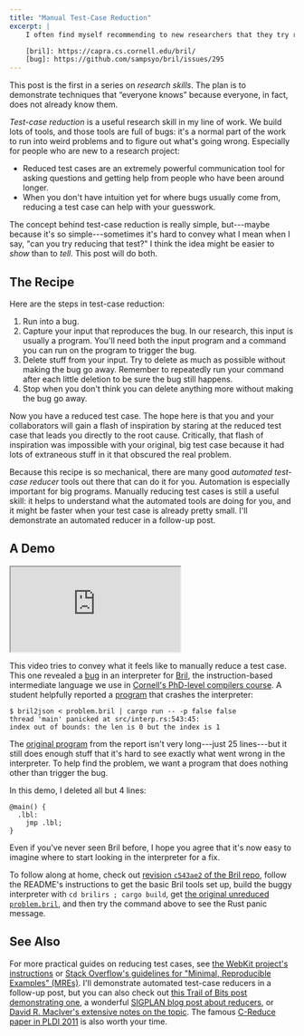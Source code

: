 ```yaml
---
title: "Manual Test-Case Reduction"
excerpt: |
    I often find myself recommending to new researchers that they try reducing a buggy test case to understand a problem better. To better explain what I mean by that, I recorded a little video of myself reducing a test for a [bug][] in a [Bril][] interpreter.

    [bril]: https://capra.cs.cornell.edu/bril/
    [bug]: https://github.com/sampsyo/bril/issues/295
---
```

<aside>
This post is the first in a series on <em>research skills</em>.
The plan is to demonstrate techniques that &ldquo;everyone knows&rdquo; because everyone, in fact, does not already know them.
</aside>

*Test-case reduction* is a useful research skill in my line of work.
We build lots of tools, and those tools are full of bugs: it's a normal part of the work to run into weird problems and to figure out what's going wrong.
Especially for people who are new to a research project:

* Reduced test cases are an extremely powerful communication tool for asking questions and getting help from people who have been around longer.
* When you don't have intuition yet for where bugs usually come from, reducing a test case can help with your guesswork.

The concept behind test-case reduction is really simple, but---maybe because it's so simple---sometimes it's hard to convey what I mean when I say, "can you try reducing that test?"
I think the idea might be easier to *show* than to *tell*.
This post will do both.

## The Recipe

Here are the steps in test-case reduction:

1. Run into a bug.
2. Capture your input that reproduces the bug. In our research, this input is usually a program. You'll need both the input program and a command you can run on the program to trigger the bug.
3. Delete stuff from your input. Try to delete as much as possible without making the bug go away. Remember to repeatedly run your command after each little deletion to be sure the bug still happens.
4. Stop when you don't think you can delete anything more without making the bug go away.

Now you have a reduced test case.
The hope here is that you and your collaborators will gain a flash of inspiration by staring at the reduced test case that leads you directly to the root cause.
Critically, that flash of inspiration was impossible with your original, big test case because it had lots of extraneous stuff in it that obscured the real problem.

Because this recipe is so mechanical, there are many good *automated test-case reducer* tools out there that can do it for you.
Automation is especially important for big programs.
Manually reducing test cases is still a useful skill: it helps to understand what the automated tools are doing for you, and it might be faster when your test case is already pretty small.
I'll demonstrate an automated reducer in a follow-up post.

## A Demo

<div class="embed">
  <iframe src="https://cdnapisec.kaltura.com/p/520801/sp/52080100/embedIframeJs/uiconf_id/31230141/partner_id/520801?iframeembed=true&entry_id=1_65qzqqcd" allowfullscreen></iframe>
</div>

This video tries to convey what it feels like to manually reduce a test case.
This one revealed a [bug][] in an interpreter for [Bril][], the instruction-based intermediate language we use in [Cornell's PhD-level compilers course][cs6120].
A student helpfully reported a [program][] that crashes the interpreter:

    $ bril2json < problem.bril | cargo run -- -p false false
    thread 'main' panicked at src/interp.rs:543:45:
    index out of bounds: the len is 0 but the index is 1

The [original program][program] from the report isn't very long---just 25 lines---but it still does enough stuff that it's hard to see exactly what went wrong in the interpreter.
To help find the problem, we want a program that does nothing other than trigger the bug.

In this demo, I deleted all but 4 lines:

    @main() {
      .lbl:
        jmp .lbl;
    }

Even if you've never seen Bril before, I hope you agree that it's now easy to imagine where to start looking in the interpreter for a fix.

To follow along at home, check out [revision `c543ae2` of the Bril repo][rev],
follow the README's instructions to get the basic Bril tools set up,
build the buggy interpreter with `cd brilirs ; cargo build`,
get [the original unreduced `problem.bril`][program],
and then try the command above to see the Rust panic message.

[bril]: https://capra.cs.cornell.edu/bril/
[bug]: https://github.com/sampsyo/bril/issues/295
[cs6120]: https://www.cs.cornell.edu/courses/cs6120/2023fa/
[rev]: https://github.com/sampsyo/bril/tree/c543ae2f253f32c6e59580ce1e843f6a2d86a9da
[program]: https://gist.github.com/sampsyo/681f9b5d5dfe5b5c0bf1cca51fa55a5a

## See Also

For more practical guides on reducing test cases, see [the WebKit project's instructions][wk]
or [Stack Overflow's guidelines for "Minimal, Reproducible Examples" (MREs)][so].
I'll demonstrate automated test-case reducers in a follow-up post,
but you can also check out [this Trail of Bits post demonstrating one][tob],
a wonderful [SIGPLAN blog post about reducers][sigplan],
or [David R. MacIver's extensive notes on the topic][drmaciver].
The famous [C-Reduce paper in PLDI 2011][creduce] is also worth your time.

[wk]: https://webkit.org/test-case-reduction/
[so]: https://stackoverflow.com/help/minimal-reproducible-example
[tob]: https://blog.trailofbits.com/2019/11/11/test-case-reduction/
[sigplan]: https://blog.sigplan.org/2021/03/30/an-overview-of-test-case-reduction/
[drmaciver]: https://www.drmaciver.com/2019/01/notes-on-test-case-reduction/
[creduce]: https://users.cs.utah.edu/~regehr/papers/pldi12-preprint.pdf

